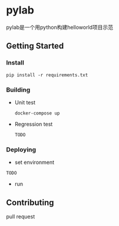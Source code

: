 # pylab

pylab是一个用python构建helloworld项目示范

## Getting Started

### Install

```
pip install -r requirements.txt
```

### Building
- Unit test

  ```
  docker-compose up
  ```
- Regression test
  ```
  TODO
  ```
  
### Deploying
- set environment
```
TODO
```
- run

## Contributing
pull request
